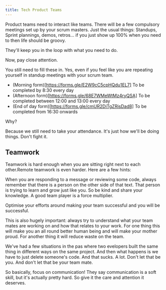 ```yaml
---
title: Tech Product Teams
---
```


Product teams need to interact like teams. There will be a few compulsory meetings set up by your scrum masters. Just the usual things: Standups, Sprint plannings, demos, retros... if you just show up 100% when you need to then life should be groovy.

They'll keep you in the loop with what you need to do.

Now, pay close attention.

You still need to fill these in. Yes, even if you feel like you are repeating yourself in standup meetings with your scrum team.

- (Morning form)[https://forms.gle/E2W9cC5cpHQdu1EL7] To be completed by 8:30 every day
- (Afternoon form)[https://forms.gle/68E7WMeWtMz4ryQSA] To be completed between 12:00 and 13:00 every day
- (End of day form)[https://forms.gle/cmUR2DiTgZRisDad8] To be completed from 16:30 onwards

Why?

Because we still need to take your attendance. It's just how we'll be doing things. Don't fight it.

## Teamwork

Teamwork is hard enough when you are sitting right next to each other.Remote teamwork is even harder. Here are a few hints:

When you are responding to a message or reviewing some code, always remember that there is a person on the other side of that text. That person is trying to learn and grow just like you. So be kind and share your knowledge. A good team player is a force multiplier.

Optimise your efforts around making your team successful and you will be successful.

This is also hugely important: always try to understand what your team mates are working on and how that relates to your work. For one thing this will make you an all round better human being and will make your mother proud. For another thing it will reduce waste on the team.

We've had a few situations in the pas where two evelopers built the same thing in different ways on the same project. And then what happens is we have to just delete someone's code. And that sucks. A lot. Don't let that be you. And don't let that be your team mate.

So basically, focus on communication! They say communication is a soft skill, but it's actually pretty hard. So give it the care and attention it deserves.
